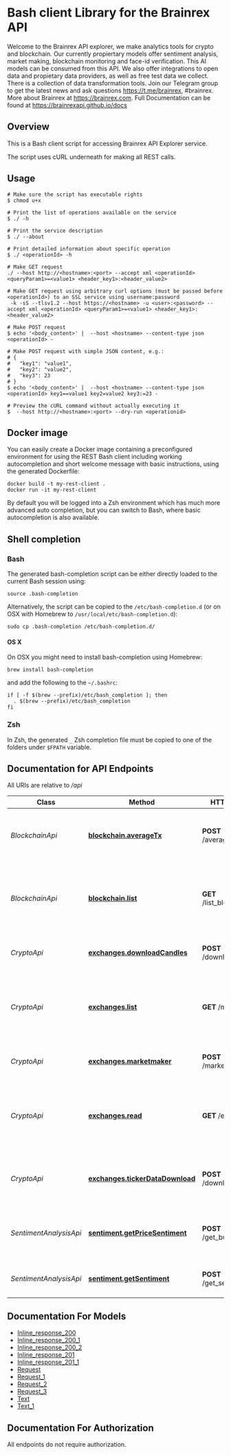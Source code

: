 # Bash client Library for the Brainrex API

Welcome to the Brainrex API explorer, we make analytics tools for crypto and blockchain. Our currently propiertary models offer sentiment analysis, market making, blockchain monitoring and face-id verification. This AI models can be consumed from this API. We also offer integrations to open data and propietary data providers, as well as free test data we collect. There is a collection of data transformation tools. Join our Telegram group to get the latest news and ask questions https://t.me/brainrex, #brainrex. More about Brainrex at https://brainrex.com. Full Documentation can be found at https://brainrexapi.github.io/docs
## Overview
This is a Bash client script for accessing Brainrex API Explorer service.

The script uses cURL underneath for making all REST calls.

## Usage

```shell
# Make sure the script has executable rights
$ chmod u+x

# Print the list of operations available on the service
$ ./ -h

# Print the service description
$ ./ --about

# Print detailed information about specific operation
$ ./ <operationId> -h

# Make GET request
./ --host http://<hostname>:<port> --accept xml <operationId> <queryParam1>=<value1> <header_key1>:<header_value2>

# Make GET request using arbitrary curl options (must be passed before <operationId>) to an SSL service using username:password
 -k -sS --tlsv1.2 --host https://<hostname> -u <user>:<password> --accept xml <operationId> <queryParam1>=<value1> <header_key1>:<header_value2>

# Make POST request
$ echo '<body_content>' |  --host <hostname> --content-type json <operationId> -

# Make POST request with simple JSON content, e.g.:
# {
#   "key1": "value1",
#   "key2": "value2",
#   "key3": 23
# }
$ echo '<body_content>' |  --host <hostname> --content-type json <operationId> key1==value1 key2=value2 key3:=23 -

# Preview the cURL command without actually executing it
$  --host http://<hostname>:<port> --dry-run <operationid>

```

## Docker image
You can easily create a Docker image containing a preconfigured environment
for using the REST Bash client including working autocompletion and short
welcome message with basic instructions, using the generated Dockerfile:

```shell
docker build -t my-rest-client .
docker run -it my-rest-client
```

By default you will be logged into a Zsh environment which has much more
advanced auto completion, but you can switch to Bash, where basic autocompletion
is also available.

## Shell completion

### Bash
The generated bash-completion script can be either directly loaded to the current Bash session using:

```shell
source .bash-completion
```

Alternatively, the script can be copied to the `/etc/bash-completion.d` (or on OSX with Homebrew to `/usr/local/etc/bash-completion.d`):

```shell
sudo cp .bash-completion /etc/bash-completion.d/
```

#### OS X
On OSX you might need to install bash-completion using Homebrew:
```shell
brew install bash-completion
```
and add the following to the `~/.bashrc`:

```shell
if [ -f $(brew --prefix)/etc/bash_completion ]; then
  . $(brew --prefix)/etc/bash_completion
fi
```

### Zsh
In Zsh, the generated `_` Zsh completion file must be copied to one of the folders under `$FPATH` variable.


## Documentation for API Endpoints

All URIs are relative to */api*

Class | Method | HTTP request | Description
------------ | ------------- | ------------- | -------------
*BlockchainApi* | [**blockchain.averageTx**](bash/docs/BlockchainApi.md#blockchain.averagetx) | **POST** /average_tx_fee | Calculate average transccion fee of a given blockchain
*BlockchainApi* | [**blockchain.list**](bash/docs/BlockchainApi.md#blockchain.list) | **GET** /list_blockchain | The blockchains data structure supported by the Brainrex API
*CryptoApi* | [**exchanges.downloadCandles**](bash/docs/CryptoApi.md#exchanges.downloadcandles) | **POST** /download_candles | Downloads candle format market data
*CryptoApi* | [**exchanges.list**](bash/docs/CryptoApi.md#exchanges.list) | **GET** /markets | The markets data structure supported by the Brainrex Market API
*CryptoApi* | [**exchanges.marketmaker**](bash/docs/CryptoApi.md#exchanges.marketmaker) | **POST** /market_making | Market Making as a Service API.
*CryptoApi* | [**exchanges.read**](bash/docs/CryptoApi.md#exchanges.read) | **GET** /exchanges | The exchanges data structure supported by the Brainrex API
*CryptoApi* | [**exchanges.tickerDataDownload**](bash/docs/CryptoApi.md#exchanges.tickerdatadownload) | **POST** /download_ticker | Download raw ticker data from major crypto markets
*SentimentAnalysisApi* | [**sentiment.getPriceSentiment**](bash/docs/SentimentAnalysisApi.md#sentiment.getpricesentiment) | **POST** /get_buy_sentiment | Sentiment analysis score using a model trained for buy signals.
*SentimentAnalysisApi* | [**sentiment.getSentiment**](bash/docs/SentimentAnalysisApi.md#sentiment.getsentiment) | **POST** /get_sentiment | Sentiment analysis for any given blob of text


## Documentation For Models

 - [Inline_response_200](bash/docs/Inline_response_200.md)
 - [Inline_response_200_1](bash/docs/Inline_response_200_1.md)
 - [Inline_response_200_2](bash/docs/Inline_response_200_2.md)
 - [Inline_response_201](bash/docs/Inline_response_201.md)
 - [Inline_response_201_1](bash/docs/Inline_response_201_1.md)
 - [Request](bash/docs/Request.md)
 - [Request_1](bash/docs/Request_1.md)
 - [Request_2](bash/docs/Request_2.md)
 - [Request_3](bash/docs/Request_3.md)
 - [Text](bash/docs/Text.md)
 - [Text_1](bash/docs/Text_1.md)


## Documentation For Authorization

 All endpoints do not require authorization.
